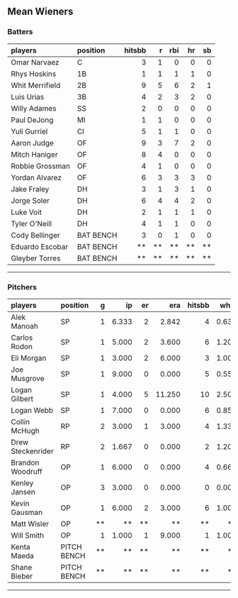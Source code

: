 ## Mean Wieners

### Batters

 
|players         |position  | hitsbb|  r| rbi| hr| sb| 
|:---------------|:---------|------:|--:|---:|--:|--:| 
|Omar Narvaez    |C         |      3|  1|   0|  0|  0| 
|Rhys Hoskins    |1B        |      1|  1|   1|  1|  0| 
|Whit Merrifield |2B        |      9|  5|   6|  2|  1| 
|Luis Urias      |3B        |      4|  2|   3|  2|  0| 
|Willy Adames    |SS        |      2|  0|   0|  0|  0| 
|Paul DeJong     |MI        |      1|  1|   0|  0|  0| 
|Yuli Gurriel    |CI        |      5|  1|   1|  0|  0| 
|Aaron Judge     |OF        |      9|  3|   7|  2|  0| 
|Mitch Haniger   |OF        |      8|  4|   0|  0|  0| 
|Robbie Grossman |OF        |      4|  1|   0|  0|  0| 
|Yordan Alvarez  |OF        |      6|  3|   3|  3|  0| 
|Jake Fraley     |DH        |      3|  1|   3|  1|  0| 
|Jorge Soler     |DH        |      6|  4|   4|  2|  0| 
|Luke Voit       |DH        |      2|  1|   1|  1|  0| 
|Tyler O'Neill   |DH        |      4|  1|   1|  0|  0| 
|Cody Bellinger  |BAT BENCH |      3|  0|   1|  0|  0| 
|Eduardo Escobar |BAT BENCH |     **| **|  **| **| **| 
|Gleyber Torres  |BAT BENCH |     **| **|  **| **| **| 

* * *

### Pitchers

 
|players           |position    |  g|    ip| er|    era| hitsbb|  whip| so|  w| sv| 
|:-----------------|:-----------|--:|-----:|--:|------:|------:|-----:|--:|--:|--:| 
|Alek Manoah       |SP          |  1| 6.333|  2|  2.842|      4| 0.632|  8|  0|  0| 
|Carlos Rodon      |SP          |  1| 5.000|  2|  3.600|      6| 1.200|  3|  1|  0| 
|Eli Morgan        |SP          |  1| 3.000|  2|  6.000|      3| 1.000|  3|  0|  0| 
|Joe Musgrove      |SP          |  1| 9.000|  0|  0.000|      5| 0.556|  9|  1|  0| 
|Logan Gilbert     |SP          |  1| 4.000|  5| 11.250|     10| 2.500|  5|  0|  0| 
|Logan Webb        |SP          |  1| 7.000|  0|  0.000|      6| 0.857|  6|  1|  0| 
|Collin McHugh     |RP          |  2| 3.000|  1|  3.000|      4| 1.333|  0|  1|  0| 
|Drew Steckenrider |RP          |  2| 1.667|  0|  0.000|      2| 1.200|  0|  0|  1| 
|Brandon Woodruff  |OP          |  1| 6.000|  0|  0.000|      4| 0.667| 10|  1|  0| 
|Kenley Jansen     |OP          |  3| 3.000|  0|  0.000|      0| 0.000|  3|  0|  1| 
|Kevin Gausman     |OP          |  1| 6.000|  2|  3.000|      6| 1.000|  2|  0|  0| 
|Matt Wisler       |OP          | **|    **| **|     **|     **|    **| **| **| **| 
|Will Smith        |OP          |  1| 1.000|  1|  9.000|      1| 1.000|  1|  0|  1| 
|Kenta Maeda       |PITCH BENCH | **|    **| **|     **|     **|    **| **| **| **| 
|Shane Bieber      |PITCH BENCH | **|    **| **|     **|     **|    **| **| **| **| 


* * *


